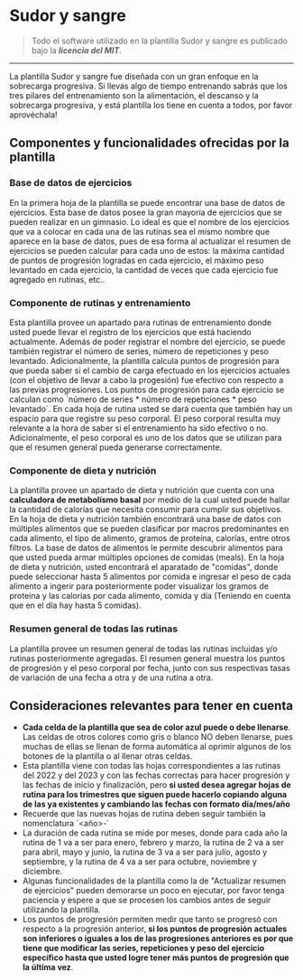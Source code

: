 # Sudor y sangre
> Todo el software utilizado en la plantilla Sudor y sangre es publicado bajo la ***licencia del MIT***.
---
La plantilla Sudor y sangre fue diseñada con un gran enfoque en la sobrecarga progresiva. Si llevas algo de tiempo entrenando sabrás que los tres pilares del entrenamiento son la alimentación, el descanso y la sobrecarga progresiva, y está plantilla los tiene en cuenta a todos, por favor aprovéchala!
## Componentes y funcionalidades ofrecidas por la plantilla
### Base de datos de ejercicios
En la primera hoja de la plantilla se puede encontrar una base de datos de ejercicios. Esta base de datos posee la gran mayoría de ejercicios que se pueden realizar en un gimnasio. Lo ideal es que el nombre de los ejercicios que va a colocar en cada una de las rutinas sea el mismo nombre que aparece en la base de datos, pues de esa forma al actualizar el resumen de ejercicios se pueden calcular para cada uno de estos: la máxima cantidad de puntos de progresión logradas en cada ejercicio, el máximo peso levantado en cada ejercicio, la cantidad de veces que cada ejercicio fue agregado en rutinas, etc..
### Componente de rutinas y entrenamiento
Esta plantilla provee un apartado para rutinas de entrenamiento donde usted puede llevar el registro de los ejercicios que está haciendo actualmente. Además de poder registrar el nombre del ejercicio, se puede también registrar el número de series, número de repeticiones y peso levantado. Adicionalmente, la plantilla calcula puntos de progresión para que pueda saber si el cambio de carga efectuado en los ejercicios actuales (con el objetivo de llevar a cabo la progesión) fue efectivo con respecto a las previas progresiones. Los puntos de progresión para cada ejercicio se calculan como ´número de series * número de repeticiones * peso levantado´. En cada hoja de rutina usted se dará cuenta que también hay un espacio para que registre su peso corporal. El peso corporal resulta muy relevante a la hora de saber si el entrenamiento ha sido efectivo o no. Adicionalmente, el peso corporal es uno de los datos que se utilizan para que el resumen general pueda generarse correctamente.
### Componente de dieta y nutrición
La plantilla provee un apartado de dieta y nutrición que cuenta con una **calculadora de metabolísmo basal** por medio de la cual usted puede hallar la cantidad de calorías que necesita consumir para cumplir sus objetivos. En la hoja de dieta y nutrición también encontrará una base de datos con múltiples alimentos que se pueden clasificar por macros predominantes en cada alimento, el tipo de alimento, gramos de proteína, calorías, entre otros filtros. La base de datos de alimentos le permite descubrir alimentos para que usted pueda armar múltiples opciones de comidas (meals). En la hoja de dieta y nutrición, usted encontrará el aparatado de "comidas", donde puede seleccionar hasta 5 alimentos por comida e ingresar el peso de cada alimento a ingerir para posteriormente poder visualizar los gramos de proteína y las calorías por cada alimento, comida y día (Teniendo en cuenta que en el día hay hasta 5 comidas). 
### Resumen general de todas las rutinas
La plantilla provee un resumen general de todas las rutinas incluidas y/o rutinas posteriormente agregadas. El resumen general muestra los puntos de progresión y el peso corporal por fecha, junto con sus respectivas tasas de variación de una fecha a otra y de una rutina a otra.
## Consideraciones relevantes para tener en cuenta
* **Cada celda de la plantilla que sea de color azul puede o debe llenarse**. Las celdas de otros colores como gris o blanco NO deben llenarse, pues muchas de ellas se llenan de forma automática al oprimir algunos de los botones de la plantilla o al llenar otras celdas.
* Esta plantilla viene con todas las hojas correspondientes a las rutinas del 2022 y del 2023 y con las fechas correctas para hacer progresión y las fechas de inicio y finalización, pero **si usted desea agregar hojas de rutina para los trimestres que siguen puede hacerlo copiando alguna de las ya existentes y cambiando las fechas con formato día/mes/año**
* Recuerde que las nuevas hojas de rutina deben seguir también la nomenclatura ´<año>-<numero del trimestre>´
* La duración de cada rutina se mide por meses, donde para cada año la rutina de 1 va a ser para enero, febrero y marzo, la rutina de 2 va a ser para abril, mayo y junio, la rutina de 3 va a ser para julio, agosto y septiembre, y la rutina de 4 va a ser para octubre, noviembre y diciembre.
* Algunas funcionalidades de la plantilla como la de "Actualizar resumen de ejercicios" pueden demorarse un poco en ejecutar, por favor tenga paciencia y espere a que se procesen los cambios antes de seguir utilizando la plantilla.
* Los puntos de progresión permiten medir que tanto se progresó con respecto a la progresión anterior, **si los puntos de progresión actuales son inferiores o iguales a los de las progresiones anteriores es por que tiene que modificar las series, repeticiones y peso del ejercicio específico hasta que usted logre tener más puntos de progresión que la última vez**.

